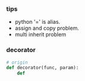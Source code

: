 ### tips
- python '=' is alias.
- assign and copy problem.
- multi inherit problem

### decorator
```python
# origin
def decorator(func, param):
	def 
```

